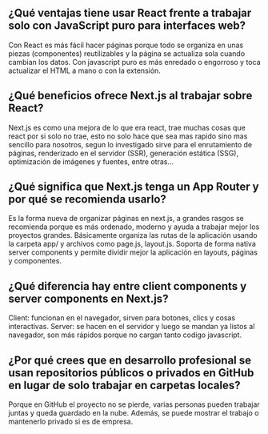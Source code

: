 ## ¿Qué ventajas tiene usar  React  frente a trabajar solo con JavaScript puro para interfaces web? 
Con React es más fácil hacer páginas porque todo se organiza en unas piezas (componentes) reutilizables y la página se actualiza sola cuando cambian los datos. Con javascript puro es más enredado o engorroso y toca actualizar el HTML a mano o con la extensión.
## ¿Qué beneficios ofrece  Next.js  al trabajar sobre React? 
Next.js es como una mejora de lo que era react, trae muchas cosas que react por si solo no trae, esto no solo hace que sea mas rapido sino mas sencillo para nosotros, segun lo investigado sirve para el enrutamiento de páginas, renderizado en el servidor (SSR), generación estática (SSG), optimización de imágenes y fuentes, entre otras...
## ¿Qué significa que Next.js tenga un App Router y por qué se recomienda usarlo?
Es la forma nueva de organizar páginas en next.js, a grandes rasgos se recomienda porque es más ordenado, moderno y ayuda a trabajar mejor los proyectos grandes. Básicamente organiza las rutas de la aplicación usando la carpeta app/ y archivos como page.js, layout.js. Soporta de forma nativa server components y permite dividir mejor la aplicación en layouts, páginas y componentes.
##  ¿Qué diferencia hay entre  client components  y  server  components  en Next.js?
Client: funcionan en el navegador, sirven para botones, clics y cosas interactivas.
Server: se hacen en el servidor y luego se mandan ya listos al navegador, son más rápidos porque no cargan tanto codigo javascript.
##  ¿Por qué crees que en desarrollo profesional se usan  repositorios públicos o privados en GitHub  en lugar de solo trabajar en carpetas  locales? 
Porque en GitHub el proyecto no se pierde, varias personas pueden trabajar juntas y queda guardado en la nube. Además, se puede mostrar el trabajo o mantenerlo privado si es de empresa.